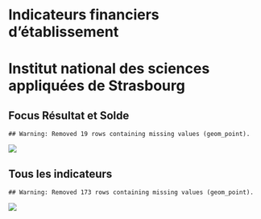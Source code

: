 Indicateurs financiers d’établissement
================

# Institut national des sciences appliquées de Strasbourg

## Focus Résultat et Solde

    ## Warning: Removed 19 rows containing missing values (geom_point).

![](institut_national_des_sciences_appliquées_de_strasbourg_files/figure-gfm/etab.focus-1.png)<!-- -->

## Tous les indicateurs

    ## Warning: Removed 173 rows containing missing values (geom_point).

![](institut_national_des_sciences_appliquées_de_strasbourg_files/figure-gfm/etab-1.png)<!-- -->
